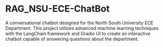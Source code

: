 # RAG_NSU-ECE-ChatBot
A conversational chatbot designed for the North South University ECE Department. This project utilizes advanced machine learning techniques with the LangChain framework and Gradio UI to create an interactive chatbot capable of answering questions about the department.

